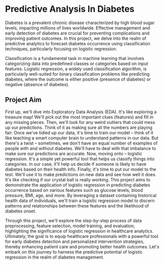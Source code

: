 # Predictive Analysis In Diabetes

Diabetes is a prevalent chronic disease characterized by high blood sugar levels, impacting millions of lives worldwide. Effective management and early detection of diabetes are crucial for preventing complications and improving patient outcomes. In this project, we delve into the realm of predictive analytics to forecast diabetes occurrence using classification techniques, particularly focusing on logistic regression.

Classification is a fundamental task in machine learning that involves categorizing data into predefined classes or categories based on input features. Logistic regression, a widely used classification algorithm, is particularly well-suited for binary classification problems like predicting diabetes, where the outcome is either positive (presence of diabetes) or negative (absence of diabetes).

## Project Aim
First up, we'll dive into Exploratory Data Analysis (EDA). It's like exploring a treasure map! We'll pick out the most important clues (features) and fill in any missing pieces. Then, we'll look for any weird outliers that could mess up our predictions. Think of it as making sure all the numbers are playing fair.
Once we've tidied up our data, it's time to train our model – think of it like teaching a smart computer brain to understand patterns in our data. But there's a twist – sometimes, we don't have an equal number of examples of people with and without diabetes. We'll have to deal with that imbalance to make sure our predictions are accurate.
Now, moving onto – logistic regression. It's a simple yet powerful tool that helps us classify things into categories. In our case, it'll help us decide if someone is likely to have diabetes based on their health info.
Finally, it's time to put our model to the test. We'll use it to make predictions on new data and see how well it does. It's like checking if our crystal ball is really working.
This project aims to demonstrate the application of logistic regression in predicting diabetes occurrence based on various features such as glucose levels, blood pressure, BMI, age, and more. By leveraging a dataset containing historical health data of individuals, we'll train a logistic regression model to discern patterns and relationships between these features and the likelihood of diabetes onset.


Through this project, we'll explore the step-by-step process of data preprocessing, feature selection, model training, and evaluation, highlighting the significance of logistic regression in healthcare analytics. Ultimately, the goal is to equip healthcare professionals with a powerful tool for early diabetes detection and personalized intervention strategies, thereby enhancing patient care and promoting better health outcomes. Let's embark on this journey to harness the predictive potential of logistic regression in the realm of diabetes management.

